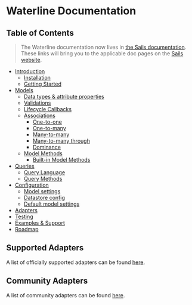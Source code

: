 # Waterline Documentation

## Table of Contents

> The Waterline documentation now lives in [the Sails documentation](http://sailsjs.com/docs/concepts/models-and-orm/). These links will bring you to the applicable doc pages on the [Sails website](http://sailsjs.com).

* [Introduction](http://sailsjs.com/docs/concepts/models-and-orm/standalone-waterline-usage)
  * [Installation](http://sailsjs.com/docs/concepts/models-and-orm/standalone-waterline-usage)
  * [Getting Started](http://sailsjs.com/docs/concepts/models-and-orm/standalone-waterline-usage)
* [Models](http://sailsjs.com/docs/concepts/models-and-orm/models)
  * [Data types & attribute properties](http://sailsjs.com/docs/concepts/models-and-orm/attributes)
  * [Validations](http://sailsjs.com/docs/concepts/models-and-orm/validations)
  * [Lifecycle Callbacks](http://sailsjs.com/docs/concepts/models-and-orm/lifecycle-callbacks)
  * [Associations](http://sailsjs.com/docs/concepts/models-and-orm/associations)
    - [One-to-one](http://sailsjs.com/docs/concepts/models-and-orm/associations/one-to-one)
    - [One-to-many](http://sailsjs.com/docs/concepts/models-and-orm/associations/one-to-many)
    - [Many-to-many](http://sailsjs.com/docs/concepts/models-and-orm/associations/many-to-many)
    - [Many-to-many through](http://sailsjs.com/docs/concepts/models-and-orm/associations/through-associations)
    - [Dominance](http://sailsjs.com/docs/concepts/models-and-orm/associations/dominance)
  * [Model Methods](http://sailsjs.com/docs/concepts/models-and-orm/models#?model-methods-aka-static-or-class-methods)
    - [Built-in Model Methods](http://sailsjs.com/docs/reference/waterline-orm/models)
* [Queries](http://sailsjs.com/docs/concepts/models-and-orm/queries)
  * [Query Language](http://sailsjs.com/docs/concepts/models-and-orm/query-language)
  * [Query Methods](http://sailsjs.com/docs/reference/waterline-orm/queries)
* [Configuration](http://sailsjs.com/docs/concepts/models-and-orm/model-settings)
  * [Model settings](http://sailsjs.com/docs/concepts/models-and-orm/model-settings)
  * [Datastore config](http://sailsjs.com/docs/reference/configuration/sails-config-connections)
  * [Default model settings](http://sailsjs.com/docs/reference/configuration/sails-config-models)
* [Adapters](http://sailsjs.com/docs/concepts/extending-sails/adapters)
* [Testing](http://sailsjs.com/docs/concepts/testing)
* [Examples & Support](http://sailsjs.com/support)
* [Roadmap](http://sailsjs.com/roadmap)

## Supported Adapters

A list of officially supported adapters can be found [here](http://sailsjs.com/docs/concepts/extending-sails/adapters/available-adapters#?officially-supported-database-adapters).

<!-- |    Name                                                                         | Maintainer                                   | Build Status (edge)                                                                                                                         | Latest Stable Version                                                                                     |
|---------------------------------------------------------------------------------|----------------------------------------------|---------------------------------------------------------------------------------------------------------------------------------------------|-----------------------------------------------------------------------------------------------------------|
| [Sails-PostgreSQL](https://github.com/balderdashy/sails-postgresql)             | [balderdash](https://github.com/balderdashy) | [![Build Status](https://travis-ci.org/balderdashy/sails-postgresql.svg?branch=master)](https://travis-ci.org/balderdashy/sails-postgresql) | [![npm version](https://badge.fury.io/js/sails-postgresql.svg)](http://badge.fury.io/js/sails-postgresql) |
| [Sails-MySQL](https://github.com/balderdashy/sails-mysql)                       | [balderdash](https://github.com/balderdashy) | [![Build Status](https://travis-ci.org/balderdashy/sails-mysql.svg?branch=master)](https://travis-ci.org/balderdashy/sails-mysql)           | [![npm version](https://badge.fury.io/js/sails-mysql.svg)](http://badge.fury.io/js/sails-mysql)           |
| [Sails-MongoDB](https://github.com/balderdashy/sails-mongo)                     | [balderdash](https://github.com/balderdashy) | [![Build Status](https://travis-ci.org/balderdashy/sails-mongo.svg?branch=master)](https://travis-ci.org/balderdashy/sails-mongo)           | [![npm version](https://badge.fury.io/js/sails-mongo.svg)](http://badge.fury.io/js/sails-mongo)           |
| [Sails-Redis](https://github.com/balderdashy/sails-redis)                       | [balderdash](https://github.com/balderdashy) | [![Build Status](https://travis-ci.org/balderdashy/sails-redis.svg?branch=master)](https://travis-ci.org/balderdashy/sails-redis)           | [![npm version](https://badge.fury.io/js/sails-redis.svg)](http://badge.fury.io/js/sails-redis) 
| [Sails-Disk](https://github.com/balderdashy/sails-disk)                         | [balderdash](https://github.com/balderdashy) | [![Build Status](https://travis-ci.org/balderdashy/sails-disk.svg?branch=master)](https://travis-ci.org/balderdashy/sails-disk)             | [![npm version](https://badge.fury.io/js/sails-disk.svg)](http://badge.fury.io/js/sails-disk) 
| [Sails-Memory](https://github.com/balderdashy/sails-memory)                     | [balderdash](https://github.com/balderdashy) | [![Build Status](https://travis-ci.org/balderdashy/sails-memory.svg?branch=master)](https://travis-ci.org/balderdashy/sails-memory)         | [![npm version](https://badge.fury.io/js/sails-memory.svg)](http://badge.fury.io/js/sails-memory) 
 -->
## Community Adapters

A list of community adapters can be found [here](http://sailsjs.com/docs/concepts/extending-sails/adapters/available-adapters#?community-supported-database-adapters).


<!-- 
## Core modules

| Repo          |  Build Status (edge)                  |  Latest Stable Version   |
|---------------|---------------------------------------|--------------------------|
| [**waterline**](http://github.com/balderdashy/waterline) | [![Build Status](https://travis-ci.org/balderdashy/waterline.svg?branch=master)](https://travis-ci.org/balderdashy/waterline) | [![NPM version](https://badge.fury.io/js/waterline.svg)](http://badge.fury.io/js/waterline) |
| [**anchor**](http://github.com/sailsjs/anchor) | [![Build Status](https://travis-ci.org/sailsjs/anchor.svg?branch=master)](https://travis-ci.org/sailsjs/anchor) | [![NPM version](https://badge.fury.io/js/anchor.svg)](http://badge.fury.io/js/anchor) |
| [**waterline-criteria**](http://github.com/balderdashy/waterline-criteria) | [![Build Status](https://travis-ci.org/balderdashy/waterline-criteria.svg?branch=master)](https://travis-ci.org/balderdashy/waterline-criteria) | [![NPM version](https://badge.fury.io/js/waterline-criteria.svg)](http://badge.fury.io/js/waterline-criteria) |
| [**waterline-errors**](http://github.com/vanetix/waterline-errors) | [![Build Status](https://travis-ci.org/vanetix/waterline-errors.svg?branch=master)](https://travis-ci.org/vanetix/waterline-errors) | [![NPM version](https://badge.fury.io/js/waterline-errors.svg)](http://badge.fury.io/js/waterline-errors) |
| [**waterline-schema**](http://github.com/balderdashy/waterline-schema) | [![Build Status](https://travis-ci.org/balderdashy/waterline-schema.svg?branch=master)](https://travis-ci.org/balderdashy/waterline-schema) | [![NPM version](https://badge.fury.io/js/waterline-schema.svg)](http://badge.fury.io/js/waterline-schema) |
| [**waterline-adapter-tests**](http://github.com/balderdashy/waterline-adapter-tests) |  | [![NPM version](https://badge.fury.io/js/waterline-adapter-tests.svg)](http://badge.fury.io/js/waterline-adapter-tests) |

| Integration tests | Status |
|-------------------|--------|
| Edge waterline core <-> edge official adapters | [![Build Status](https://travis-ci.org/balderdashy/waterline-adapter-tests.svg?branch=master)](https://travis-ci.org/balderdashy/waterline-adapter-tests) |
-->
